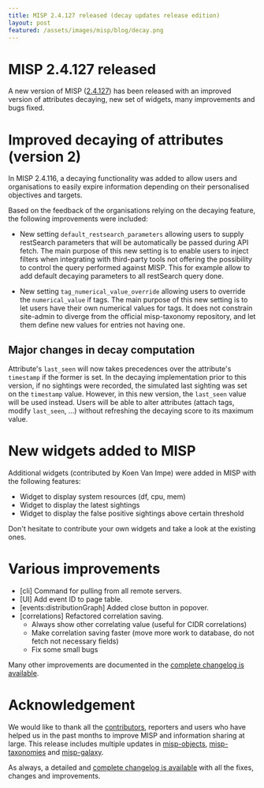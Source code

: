 ```yaml
---
title: MISP 2.4.127 released (decay updates release edition)
layout: post
featured: /assets/images/misp/blog/decay.png
---
```


# MISP 2.4.127 released

A new version of MISP ([2.4.127](https://github.com/MISP/MISP/tree/v2.4.127)) has been released with an improved version of attributes decaying, new set of widgets, many improvements and bugs fixed.

# Improved decaying of attributes (version 2)

In MISP 2.4.116, a decaying functionality was added to allow users and organisations to easily expire information depending on their personalised objectives and targets.

Based on the feedback of the organisations relying on the decaying feature, the following improvements were included:

- New setting `default_restsearch_parameters` allowing users to supply restSearch parameters that will be automatically be passed during API fetch. The main purpose of this new setting is to enable users to inject filters when integrating with third-party tools not offering the possibility to control the query performed against MISP. This for example allow to add default decaying parameters to all restSearch query done.

- New setting `tag_numerical_value_override` allowing users to override the `numerical_value` if tags. The main purpose of this new setting is to let users have their own numerical values for tags. It does not constrain site-admin to diverge from the official misp-taxonomy repository, and let them define new values for entries not having one.

## Major changes in decay computation

Attribute's `last_seen` will now takes precedences over the attribute's `timestamp` if the former is set. In the decaying implementation prior to this version, if no sightings were recorded, the simulated last sighting was set on the `timestamp` value. However, in this new version, the `last_seen` value will be used instead. Users will be able to alter attributes (attach tags, modify `last_seen`, ...) without refreshing the decaying score to its maximum value.

# New widgets added to MISP

Additional widgets (contributed by Koen Van Impe) were added in MISP with the following features:

- Widget to display system resources (df, cpu, mem)
- Widget to display the latest sightings
- Widget to display the false positive sightings above certain threshold

Don't hesitate to contribute your own widgets and take a look at the existing ones.

# Various improvements

- [cli] Command for pulling from all remote servers.
- [UI] Add event ID to page table.
- [events:distributionGraph] Added close button in popover.
- [correlations] Refactored correlation saving.
  - Always show other correlating value (useful for CIDR correlations)
  - Make correlation saving faster (move more work to database, do not fetch not necessary fields)
  - Fix some small bugs

Many other improvements are documented in the [complete changelog is available](https://www.misp-project.org/Changelog.txt).

# Acknowledgement

We would like to thank all the [contributors](https://www.misp-project.org/contributors), reporters and users who have helped us in the past months to improve MISP and information sharing at large. This release includes multiple updates in [misp-objects](https://www.misp-project.org/objects.html), [misp-taxonomies](https://www.misp-project.org/taxonomies.html) and [misp-galaxy](https://www.misp-project.org/galaxy.html).

As always, a detailed and [complete changelog is available](https://www.misp-project.org/Changelog.txt) with all the fixes, changes and improvements.


